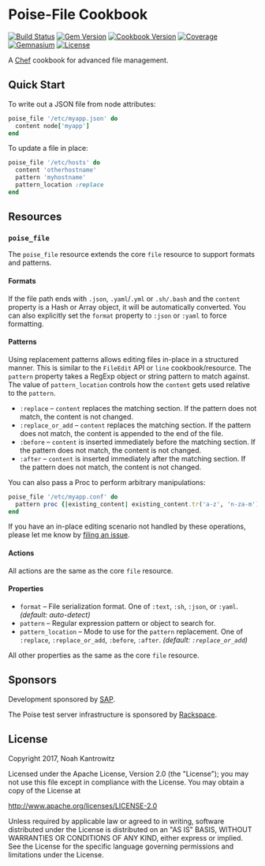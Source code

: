# Poise-File Cookbook

[![Build Status](https://img.shields.io/travis/poise/poise-file.svg)](https://travis-ci.org/poise/poise-file)
[![Gem Version](https://img.shields.io/gem/v/poise-file.svg)](https://rubygems.org/gems/poise-file)
[![Cookbook Version](https://img.shields.io/cookbook/v/poise-file.svg)](https://supermarket.chef.io/cookbooks/poise-file)
[![Coverage](https://img.shields.io/codecov/c/github/poise/poise-file.svg)](https://codecov.io/github/poise/poise-file)
[![Gemnasium](https://img.shields.io/gemnasium/poise/poise-file.svg)](https://gemnasium.com/poise/poise-file)
[![License](https://img.shields.io/badge/license-Apache_2-blue.svg)](https://www.apache.org/licenses/LICENSE-2.0)

A [Chef](https://www.chef.io/) cookbook for advanced file management.

## Quick Start

To write out a JSON file from node attributes:

```ruby
poise_file '/etc/myapp.json' do
  content node['myapp']
end
```

To update a file in place:

```ruby
poise_file '/etc/hosts' do
  content 'otherhostname'
  pattern 'myhostname'
  pattern_location :replace
end
```

## Resources

### `poise_file`

The `poise_file` resource extends the core `file` resource to support formats
and patterns.

#### Formats

If the file path ends with `.json`, `.yaml`/`.yml` or `.sh/.bash` and
the `content` property is a Hash or Array object, it will be
automatically converted. You can also explicitly set the `format`
property to `:json` or `:yaml` to force formatting.

#### Patterns

Using replacement patterns allows editing files in-place in a structured manner.
This is similar to the `FileEdit` API or `line` cookbook/resource. The `pattern`
property takes a RegExp object or string pattern to match against. The value of
`pattern_location` controls how the `content` gets used relative to the `pattern`.

* `:replace` – `content` replaces the matching section. If the pattern does not match, the content is not changed.
* `:replace_or_add` – `content` replaces the matching section. If the pattern does not match, the content is appended to the end of the file.
* `:before` – `content` is inserted immediately before the matching section. If the pattern does not match, the content is not changed.
* `:after` – `content` is inserted immediately after the matching section. If the pattern does not match, the content is not changed.

You can also pass a Proc to perform arbitrary manipulations:

```ruby
poise_file '/etc/myapp.conf' do
  pattern proc {|existing_content| existing_content.tr('a-z', 'n-za-m') }
end
```

If you have an in-place editing scenario not handled by these operations, please
let me know by [filing an issue](https://github.com/poise/poise-file/issues/new).

#### Actions

All actions are the same as the core `file` resource.

#### Properties

* `format` – File serialization format. One of `:text`, `:sh`, `:json`, or `:yaml`.
  *(default: auto-detect)*
* `pattern` – Regular expression pattern or object to search for.
* `pattern_location` – Mode to use for the `pattern` replacement. One of
  `:replace`, `:replace_or_add`, `:before`, `:after`. *(default: `:replace_or_add`)*

All other properties as the same as the core `file` resource.

## Sponsors

Development sponsored by [SAP](https://www.sap.com/).

The Poise test server infrastructure is sponsored by [Rackspace](https://rackspace.com/).

## License

Copyright 2017, Noah Kantrowitz

Licensed under the Apache License, Version 2.0 (the "License");
you may not use this file except in compliance with the License.
You may obtain a copy of the License at

http://www.apache.org/licenses/LICENSE-2.0

Unless required by applicable law or agreed to in writing, software
distributed under the License is distributed on an "AS IS" BASIS,
WITHOUT WARRANTIES OR CONDITIONS OF ANY KIND, either express or implied.
See the License for the specific language governing permissions and
limitations under the License.
